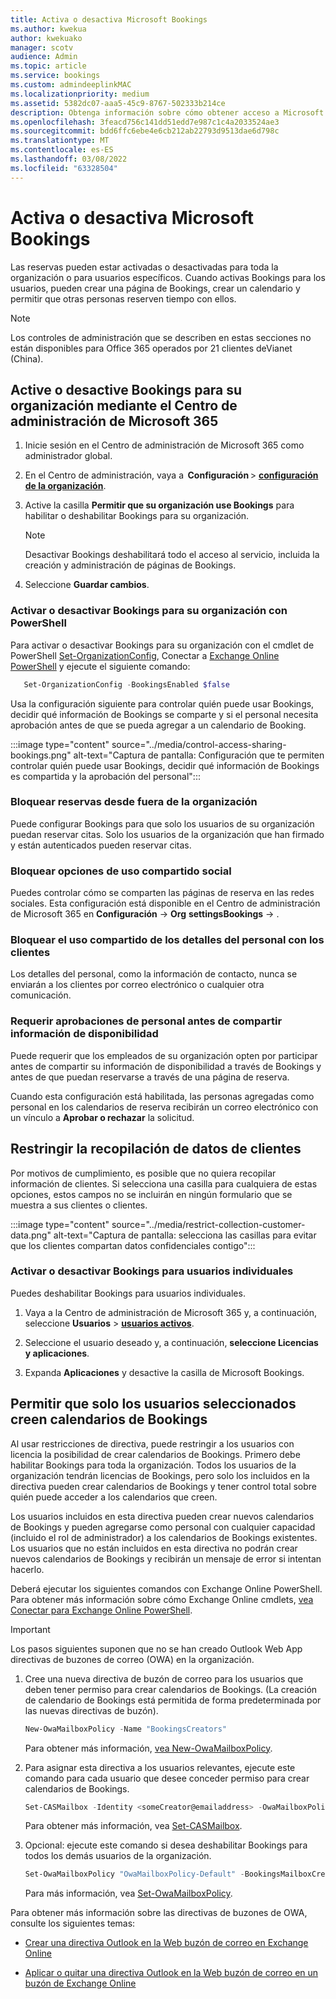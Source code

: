 ```yaml
---
title: Activa o desactiva Microsoft Bookings
ms.author: kwekua
author: kwekuako
manager: scotv
audience: Admin
ms.topic: article
ms.service: bookings
ms.custom: admindeeplinkMAC
ms.localizationpriority: medium
ms.assetid: 5382dc07-aaa5-45c9-8767-502333b214ce
description: Obtenga información sobre cómo obtener acceso a Microsoft Bookings en Microsoft 365.
ms.openlocfilehash: 3feacd756c141dd51edd7e987c1c4a2033524ae3
ms.sourcegitcommit: bdd6ffc6ebe4e6cb212ab22793d9513dae6d798c
ms.translationtype: MT
ms.contentlocale: es-ES
ms.lasthandoff: 03/08/2022
ms.locfileid: "63328504"
---
```

# <a name="turn-microsoft-bookings-on-or-off"></a>Activa o desactiva Microsoft Bookings

Las reservas pueden estar activadas o desactivadas para toda la organización o para usuarios específicos. Cuando activas Bookings para los usuarios, pueden crear una página de Bookings, crear un calendario y permitir que otras personas reserven tiempo con ellos.

> [!NOTE]
> Los controles de administración que se describen en estas secciones no están disponibles para Office 365 operados por 21 clientes deVianet (China).

## <a name="turn-bookings-on-or-off-for-your-organization-using-the-microsoft-365-admin-center"></a>Active o desactive Bookings para su organización mediante el Centro de administración de Microsoft 365

1. Inicie sesión en el Centro de administración de Microsoft 365 como administrador global.

2. En el Centro de administración, vaya a  **Configuración** \> <a href="https://go.microsoft.com/fwlink/p/?linkid=2053743" target="_blank">**configuración de la organización**</a>.

3. Active la casilla **Permitir que su organización use Bookings** para habilitar o deshabilitar Bookings para su organización.

   > [!NOTE]
   > Desactivar Bookings deshabilitará todo el acceso al servicio, incluida la creación y administración de páginas de Bookings.

4. Seleccione **Guardar cambios**.

### <a name="turn-bookings-on-or-off-for-your-organization-using-powershell"></a>Activar o desactivar Bookings para su organización con PowerShell

Para activar o desactivar Bookings para su organización con el cmdlet de PowerShell [Set-OrganizationConfig](/powershell/module/exchange/set-organizationconfig), Conectar a [Exchange Online PowerShell](/powershell/exchange/connect-to-exchange-online-powershell) y ejecute el siguiente comando:

```PowerShell
   Set-OrganizationConfig -BookingsEnabled $false
```

Usa la configuración siguiente para controlar quién puede usar Bookings, decidir qué información de Bookings se comparte y si el personal necesita aprobación antes de que se pueda agregar a un calendario de Booking.

:::image type="content" source="../media/control-access-sharing-bookings.png" alt-text="Captura de pantalla: Configuración que te permiten controlar quién puede usar Bookings, decidir qué información de Bookings es compartida y la aprobación del personal":::

### <a name="block-bookings-from-outside-your-organization"></a>Bloquear reservas desde fuera de la organización

Puede configurar Bookings para que solo los usuarios de su organización puedan reservar citas. Solo los usuarios de la organización que han firmado y están autenticados pueden reservar citas.

### <a name="block-social-sharing-options"></a>Bloquear opciones de uso compartido social

Puedes controlar cómo se comparten las páginas de reserva en las redes sociales. Esta configuración está disponible en el Centro de administración de Microsoft 365 en **Configuración** ->  **Org** **settingsBookings** -> .

### <a name="block-sharing-staff-details-with-customers"></a>Bloquear el uso compartido de los detalles del personal con los clientes

Los detalles del personal, como la información de contacto, nunca se enviarán a los clientes por correo electrónico o cualquier otra comunicación.

### <a name="require-staff-approvals-before-sharing-freebusy-information"></a>Requerir aprobaciones de personal antes de compartir información de disponibilidad

Puede requerir que los empleados de su organización opten por participar antes de compartir su información de disponibilidad a través de Bookings y antes de que puedan reservarse a través de una página de reserva.

Cuando esta configuración está habilitada, las personas agregadas como personal en los calendarios de reserva recibirán un correo electrónico con un vínculo a **Aprobar o rechazar** la solicitud.

## <a name="restrict-collection-of-customer-data"></a>Restringir la recopilación de datos de clientes

Por motivos de cumplimiento, es posible que no quiera recopilar información de clientes. Si selecciona una casilla para cualquiera de estas opciones, estos campos no se incluirán en ningún formulario que se muestra a sus clientes o clientes.

:::image type="content" source="../media/restrict-collection-customer-data.png" alt-text="Captura de pantalla: selecciona las casillas para evitar que los clientes compartan datos confidenciales contigo":::

### <a name="turn-bookings-on-or-off-for-individual-users"></a>Activar o desactivar Bookings para usuarios individuales

Puedes deshabilitar Bookings para usuarios individuales.

1. Vaya a la Centro de administración de Microsoft 365 y, a continuación, seleccione **Usuarios** \> <a href="https://go.microsoft.com/fwlink/p/?linkid=834822" target="_blank">**usuarios activos**</a>.

1. Seleccione el usuario deseado y, a continuación, **seleccione Licencias y aplicaciones**.

1. Expanda **Aplicaciones** y desactive la casilla de Microsoft Bookings.

## <a name="allow-only-selected-users-to-create-bookings-calendars"></a>Permitir que solo los usuarios seleccionados creen calendarios de Bookings

Al usar restricciones de directiva, puede restringir a los usuarios con licencia la posibilidad de crear calendarios de Bookings. Primero debe habilitar Bookings para toda la organización. Todos los usuarios de la organización tendrán licencias de Bookings, pero solo los incluidos en la directiva pueden crear calendarios de Bookings y tener control total sobre quién puede acceder a los calendarios que creen.

Los usuarios incluidos en esta directiva pueden crear nuevos calendarios de Bookings y pueden agregarse como personal con cualquier capacidad (incluido el rol de administrador) a los calendarios de Bookings existentes. Los usuarios que no están incluidos en esta directiva no podrán crear nuevos calendarios de Bookings y recibirán un mensaje de error si intentan hacerlo.

Deberá ejecutar los siguientes comandos con Exchange Online PowerShell. Para obtener más información sobre cómo Exchange Online cmdlets, [vea Conectar para Exchange Online PowerShell](/powershell/exchange/connect-to-exchange-online-powershell).

> [!IMPORTANT]
> Los pasos siguientes suponen que no se han creado Outlook Web App directivas de buzones de correo (OWA) en la organización.

1. Cree una nueva directiva de buzón de correo para los usuarios que deben tener permiso para crear calendarios de Bookings. (La creación de calendario de Bookings está permitida de forma predeterminada por las nuevas directivas de buzón).

   ```PowerShell
   New-OwaMailboxPolicy -Name "BookingsCreators"
   ```

   Para obtener más información, [vea New-OwaMailboxPolicy](/powershell/module/exchange/new-owamailboxpolicy).

2. Para asignar esta directiva a los usuarios relevantes, ejecute este comando para cada usuario que desee conceder permiso para crear calendarios de Bookings.

   ```PowerShell
   Set-CASMailbox -Identity <someCreator@emailaddress> -OwaMailboxPolicy "BookingsCreators"
   ```

   Para obtener más información, vea [Set-CASMailbox](/powershell/module/exchange/set-casmailbox).

3. Opcional: ejecute este comando si desea deshabilitar Bookings para todos los demás usuarios de la organización.

   ```PowerShell
   Set-OwaMailboxPolicy "OwaMailboxPolicy-Default" -BookingsMailboxCreationEnabled:$false
   ```

   Para más información, vea [Set-OwaMailboxPolicy](/powershell/module/exchange/set-owamailboxpolicy).

Para obtener más información sobre las directivas de buzones de OWA, consulte los siguientes temas:

- [Crear una directiva Outlook en la Web buzón de correo en Exchange Online](/exchange/clients-and-mobile-in-exchange-online/outlook-on-the-web/create-outlook-web-app-mailbox-policy)

- [Aplicar o quitar una directiva Outlook en la Web buzón de correo en un buzón de Exchange Online](/exchange/clients-and-mobile-in-exchange-online/outlook-on-the-web/create-outlook-web-app-mailbox-policy)
